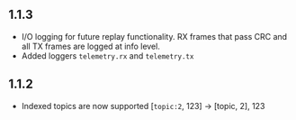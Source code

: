 ## 1.1.3

* I/O logging for future replay functionality. RX frames that pass CRC and all
 TX frames are logged at info level.
* Added loggers `telemetry.rx` and `telemetry.tx`

## 1.1.2

* Indexed topics are now supported [`topic:2`, 123] -> [topic, 2], 123
